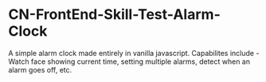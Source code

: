 # CN-FrontEnd-Skill-Test-Alarm-Clock
A simple alarm clock made entirely in vanilla javascript. Capabilites include - Watch face showing current time, setting multiple alarms, detect when an alarm goes off, etc.
